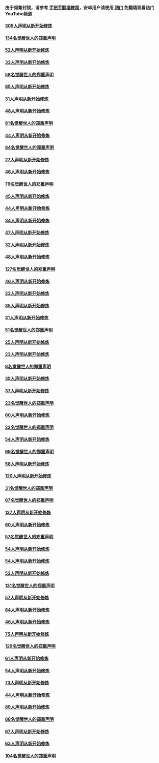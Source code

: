 #### 由于频繁封锁，请参考 [手把手翻墙教程](https://github.com/gfw-breaker/guides/wiki/)，安卓用户请使用 [网门](https://github.com/gfw-breaker/nogfw/blob/master/dl.md?t=03161800) 免翻墙观看热门YouTube频道 

#### [305人声明从新开始修炼](../pages/91/422153.md?t=03161800) 

#### [134名觉醒世人的郑重声明](../pages/91/422152.md?t=03161800) 

#### [52人声明从新开始修炼](../pages/91/421846.md?t=03161800) 

#### [33人声明从新开始修炼](../pages/91/421804.md?t=03161800) 

#### [58名觉醒世人的郑重声明](../pages/91/421845.md?t=03161800) 

#### [85人声明从新开始修炼](../pages/91/421769.md?t=03161800) 

#### [31人声明从新开始修炼](../pages/91/421763.md?t=03161800) 

#### [48人声明从新开始修炼](../pages/91/421605.md?t=03161800) 

#### [81名觉醒世人的郑重声明](../pages/91/421656.md?t=03161800) 

#### [44人声明从新开始修炼](../pages/91/421544.md?t=03161800) 

#### [84名觉醒世人的郑重声明](../pages/91/421543.md?t=03161800) 

#### [27人声明从新开始修炼](../pages/91/421465.md?t=03161800) 

#### [46人声明从新开始修炼](../pages/91/421454.md?t=03161800) 

#### [76名觉醒世人的郑重声明](../pages/91/421453.md?t=03161800) 

#### [45人声明从新开始修炼](../pages/91/421452.md?t=03161800) 

#### [44人声明从新开始修炼](../pages/91/421422.md?t=03161800) 

#### [34人声明从新开始修炼](../pages/91/421322.md?t=03161800) 

#### [47人声明从新开始修炼](../pages/91/421264.md?t=03161800) 

#### [32人声明从新开始修炼](../pages/91/421225.md?t=03161800) 

#### [48人声明从新开始修炼](../pages/91/421202.md?t=03161800) 

#### [127名觉醒世人的郑重声明](../pages/91/421224.md?t=03161800) 

#### [46人声明从新开始修炼](../pages/91/421203.md?t=03161800) 

#### [23人声明从新开始修炼](../pages/91/421138.md?t=03161800) 

#### [35人声明从新开始修炼](../pages/91/421122.md?t=03161800) 

#### [31人声明从新开始修炼](../pages/91/421081.md?t=03161800) 

#### [51名觉醒世人的郑重声明](../pages/91/421080.md?t=03161800) 

#### [25人声明从新开始修炼](../pages/91/421020.md?t=03161800) 

#### [23人声明从新开始修炼](../pages/91/420884.md?t=03161800) 

#### [8名觉醒世人的郑重声明](../pages/91/420883.md?t=03161800) 

#### [35人声明从新开始修炼](../pages/91/420809.md?t=03161800) 

#### [37人声明从新开始修炼](../pages/91/420766.md?t=03161800) 

#### [23名觉醒世人的郑重声明](../pages/91/420765.md?t=03161800) 

#### [60人声明从新开始修炼](../pages/91/420727.md?t=03161800) 

#### [22名觉醒世人的郑重声明](../pages/91/420726.md?t=03161800) 

#### [54人声明从新开始修炼](../pages/91/420529.md?t=03161800) 

#### [99名觉醒世人的郑重声明](../pages/91/420528.md?t=03161800) 

#### [58人声明从新开始修炼](../pages/91/420198.md?t=03161800) 

#### [120人声明从新开始修炼](../pages/91/420141.md?t=03161800) 

#### [31名觉醒世人的郑重声明](../pages/91/420197.md?t=03161800) 

#### [67名觉醒世人的郑重声明](../pages/91/420140.md?t=03161800) 

#### [127人声明从新开始修炼](../pages/91/420082.md?t=03161800) 

#### [60人声明从新开始修炼](../pages/91/420081.md?t=03161800) 

#### [57名觉醒世人的郑重声明](../pages/91/420080.md?t=03161800) 

#### [54人声明从新开始修炼](../pages/91/419533.md?t=03161800) 

#### [54人声明从新开始修炼](../pages/91/419532.md?t=03161800) 

#### [52人声明从新开始修炼](../pages/91/419531.md?t=03161800) 

#### [131名觉醒世人的郑重声明](../pages/91/419530.md?t=03161800) 

#### [57人声明从新开始修炼](../pages/91/419430.md?t=03161800) 

#### [64人声明从新开始修炼](../pages/91/419429.md?t=03161800) 

#### [46人声明从新开始修炼](../pages/91/419428.md?t=03161800) 

#### [75人声明从新开始修炼](../pages/91/419427.md?t=03161800) 

#### [129名觉醒世人的郑重声明](../pages/91/419426.md?t=03161800) 

#### [61人声明从新开始修炼](../pages/91/419198.md?t=03161800) 

#### [54人声明从新开始修炼](../pages/91/419197.md?t=03161800) 

#### [73人声明从新开始修炼](../pages/91/419196.md?t=03161800) 

#### [44人声明从新开始修炼](../pages/91/419075.md?t=03161800) 

#### [89人声明从新开始修炼](../pages/91/419074.md?t=03161800) 

#### [88名觉醒世人的郑重声明](../pages/91/419195.md?t=03161800) 

#### [67人声明从新开始修炼](../pages/91/419073.md?t=03161800) 

#### [63人声明从新开始修炼](../pages/91/419072.md?t=03161800) 

#### [104名觉醒世人的郑重声明](../pages/91/419071.md?t=03161800) 

